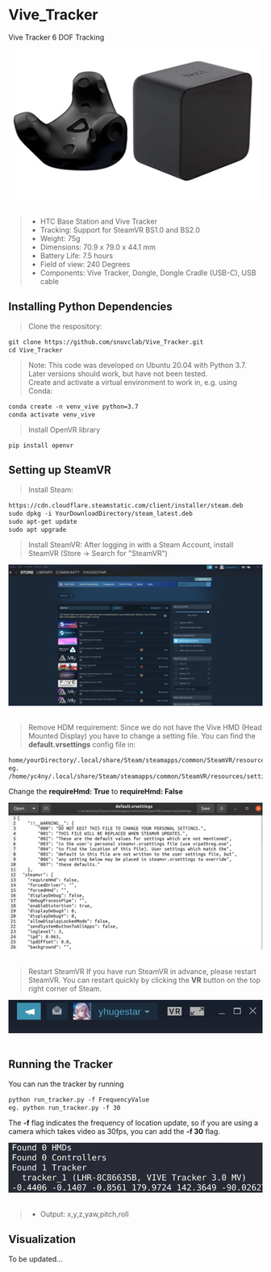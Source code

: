 # Vive_Tracker
Vive Tracker 6 DOF Tracking
<p align= "center">
<img src="imgs/vive_tracker.png" width=500 height=300 alt="pipeline" class="center"/><br/><br/>
</p>

> - HTC Base Station and Vive Tracker
> - Tracking: Support for SteamVR BS1.0 and BS2.0 
> - Weight: 75g
> - Dimensions: 70.9 x 79.0 x 44.1 mm
> - Battery Life: 7.5 hours
> - Field of view: 240 Degrees 
> - Components: Vive Tracker, Dongle, Dongle Cradle (USB-C), USB cable

## Installing Python Dependencies
> Clone the respository:
```
git clone https://github.com/snuvclab/Vive_Tracker.git
cd Vive_Tracker
```
> Note: This code was developed on Ubuntu 20.04 with Python 3.7. Later versions should work, but have not been tested.<br/>
> Create and activate a virtual environment to work in, e.g. using Conda: <br/>

```
conda create -n venv_vive python=3.7
conda activate venv_vive
```
> Install OpenVR library

```
pip install openvr
```

## Setting up SteamVR
> Install Steam:
```
https://cdn.cloudflare.steamstatic.com/client/installer/steam.deb
sudo dpkg -i YourDownloadDirectory/steam_latest.deb
sudo apt-get update
sudo apt upgrade
```

> Install SteamVR: 
After logging in with a Steam Account, install SteamVR (Store -> Search for "SteamVR")
<p align= "center">
<img src="imgs/steam_vr_location.png" alt="pipeline" class="center"/><br/><br/>
</p>

> Remove HDM requirement:
Since we do not have the Vive HMD (Head Mounted Display) you have to change a setting file. 
You can find the <b>default.vrsettings</b> config file in:
```
home/yourDirectory/.local/share/Steam/steamapps/common/SteamVR/resources/settings/default.vrsettings
eg. /home/yc4ny/.local/share/Steam/steamapps/common/SteamVR/resources/settings/default.vrsettings
```
Change the <b>requireHmd: True</b> to <b>requireHmd: False</b>
<p align= "center">
<img src="imgs/requirehmd.png" alt="pipeline" class="center"/><br/><br/>
</p>

> Restart SteamVR
If you have run SteamVR in advance, please restart SteamVR. 
You can restart quickly by clicking the <b>VR</b> button on the top right corner of Steam.
<p align= "center">
<img src="imgs/steamvr_location.png" alt="pipeline" class="center"/><br/><br/>
</p>

## Running the Tracker 
You can run the tracker by running
```
python run_tracker.py -f FrequencyValue
eg. python run_tracker.py -f 30
```
The <b>-f</b> flag indicates the frequency of location update, so if you are using a camera which takes video as 30fps, you can add the <b>-f 30</b> flag. 
<p align= "center">
<img src="imgs/output.png" alt="pipeline" class="center"/><br/><br/>
</p>

> - Output: x,y,z,yaw,pitch,roll
## Visualization
To be updated...


